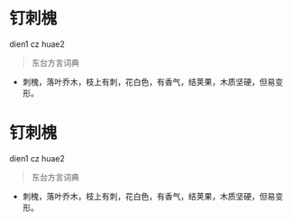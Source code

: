 # 钉刺槐
dien1 cz huae2
> 东台方言词典
- 刺槐，落叶乔木，枝上有刺，花白色，有香气，结荚果，木质坚硬，但易变形。

# 钉刺槐
dien1 cz huae2
> 东台方言词典
- 刺槐，落叶乔木，枝上有刺，花白色，有香气，结荚果，木质坚硬，但易变形。
